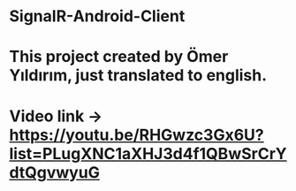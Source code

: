 # SignalR-Android-Client
# This project created by Ömer Yıldırım, just translated to english.
# Video link -> https://youtu.be/RHGwzc3Gx6U?list=PLugXNC1aXHJ3d4f1QBwSrCrYdtQgvwyuG
